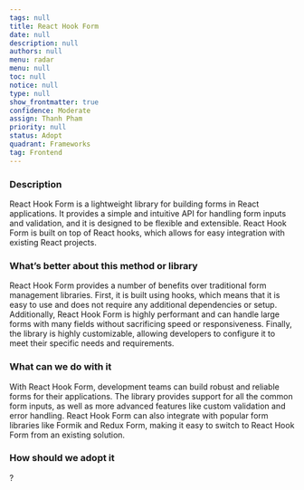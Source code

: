 ```yaml
---
tags: null
title: React Hook Form
date: null
description: null
authors: null
menu: radar
menu: null
toc: null
notice: null
type: null
show_frontmatter: true
confidence: Moderate
assign: Thanh Pham
priority: null
status: Adopt
quadrant: Frameworks
tag: Frontend
---
```


<!-- table_of_contents 9125ee95-d226-4da8-bf73-a0775b4a15d4 -->

### Description

React Hook Form is a lightweight library for building forms in React applications. It provides a simple and intuitive API for handling form inputs and validation, and it is designed to be flexible and extensible. React Hook Form is built on top of React hooks, which allows for easy integration with existing React projects.

### What’s better about this method or library

React Hook Form provides a number of benefits over traditional form management libraries. First, it is built using hooks, which means that it is easy to use and does not require any additional dependencies or setup. Additionally, React Hook Form is highly performant and can handle large forms with many fields without sacrificing speed or responsiveness. Finally, the library is highly customizable, allowing developers to configure it to meet their specific needs and requirements.

### What can we do with it

With React Hook Form, development teams can build robust and reliable forms for their applications. The library provides support for all the common form inputs, as well as more advanced features like custom validation and error handling. React Hook Form can also integrate with popular form libraries like Formik and Redux Form, making it easy to switch to React Hook Form from an existing solution.

### How should we adopt it

?

<!-- child_database aceb5300-2763-4896-9dea-f2bbf9c705a8 -->
